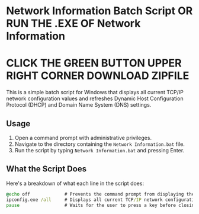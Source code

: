 # Network Information Batch Script OR RUN THE .EXE OF Network Information   

# CLICK THE GREEN BUTTON UPPER RIGHT CORNER DOWNLOAD ZIPFILE

This is a simple batch script for Windows that displays all current TCP/IP network configuration values and refreshes Dynamic Host Configuration Protocol (DHCP) and Domain Name System (DNS) settings.

## Usage

1. Open a command prompt with administrative privileges.
2. Navigate to the directory containing the `Network Information.bat` file.
3. Run the script by typing `Network Information.bat` and pressing Enter.

## What the Script Does

Here's a breakdown of what each line in the script does:

```bat
@echo off             # Prevents the command prompt from displaying the commands in the script as they run
ipconfig.exe /all     # Displays all current TCP/IP network configuration values and refreshes DHCP and DNS settings
pause                 # Waits for the user to press a key before closing the command prompt window
